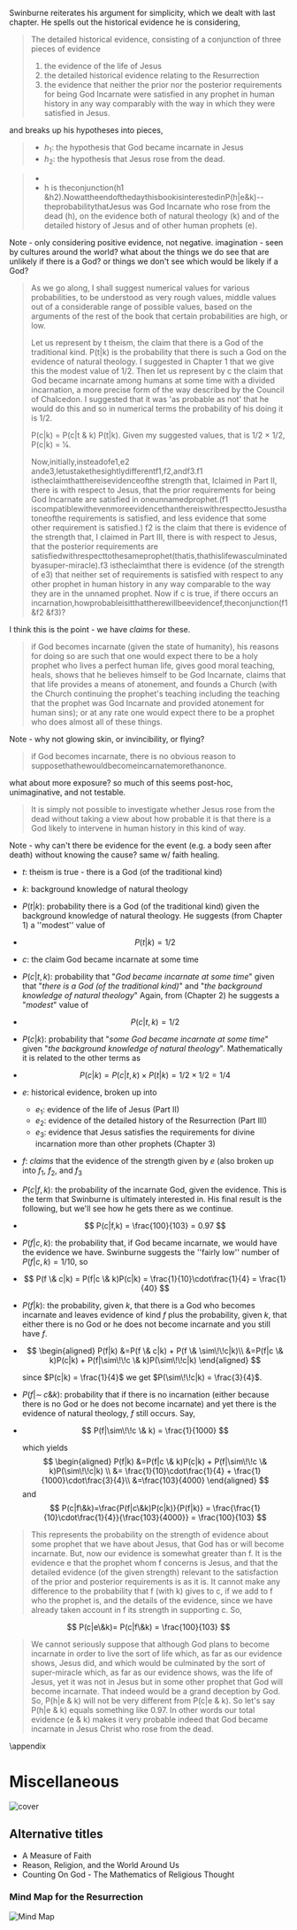 

Swinburne reiterates his argument for simplicity, which we dealt with last chapter.  He spells out the historical evidence he is considering,

> The detailed historical evidence, consisting of a conjunction of three pieces of evidence
>
> 1. the evidence of the life of Jesus 
> 2. the detailed historical evidence relating to the Resurrection
> 3. the evidence that neither the prior nor the posterior requirements for being God Incarnate were satisfied in any prophet in human history in any way comparably with the way in which they were satisfied in Jesus. 

and breaks up his hypotheses into pieces,

> - $h_1$: the hypothesis that God became incarnate in Jesus
> - $h_2$: the hypothesis that Jesus rose from the dead. 





> - 
> - h is
>   theconjunction(h1 &h2).NowattheendofthedaythisbookisinterestedinP(h|e&k)--theprobabilitythatJesus
>   was God Incarnate who rose from the dead (h), on the evidence both of natural theology (k) and of the detailed history
>   of Jesus and of other human prophets (e).

Note - only considering positive evidence, not negative.  imagination - seen by cultures around the world?  what about the things we do see that are unlikely if there is a God?  or things we don't see which would be likely if a God?

> 
>
> 
>
> As we go along, I shall suggest numerical values for various probabilities, to be understood as very
> rough values, middle values out of a considerable range of possible values, based on the arguments of the rest of the
> book that certain probabilities are high, or low. 
>
> Let us represent by t theism, the claim that there is a God of the traditional kind. P(t|k) is the probability that there is
> such a God on the evidence of natural theology. I suggested in Chapter 1 that we give this the modest value of $1/2$.
> Then let us represent by c the claim that God became incarnate among humans at some time with a divided
> incarnation, a more precise form of the way described by the Council of Chalcedon.  I suggested that it was 'as probable as not' that he
> would do this and so in numerical terms the probability of his doing it is $1/2$. 
>
> P(c|k) = P(c|t & k) P(t|k). Given my suggested values,
> that is $1/2$ × $1/2$, P(c|k) = 1⁄4.
>
> Now,initially,insteadofe1,e2 ande3,letustakethesightlydifferentf1,f2,andf3.f1 istheclaimthatthereisevidenceofthe
> strength that, Iclaimed in Part II, there is with respect to Jesus, that the prior requirements for being God Incarnate are satisfied in
> oneunnamedprophet.(f1 iscompatiblewithevenmoreevidencethanthereiswithrespecttoJesusthatoneofthe
> requirements is satisfied, and less evidence that some other requirement is satisfied.) f2 is the claim that there is
> evidence of the strength that, I claimed in Part III, there is with respect to Jesus, that the posterior requirements are
> satisfiedwithrespecttothesameprophet(thatis,thathislifewasculminatedbyasuper-miracle).f3 istheclaimthat
> there is evidence (of the strength of e3) that neither set of requirements is satisfied with respect to any other prophet in
> human history in any way comparable to the way they are in the unnamed prophet. Now if c is true, if there occurs an
> incarnation,howprobableisitthattherewillbeevidencef,theconjunction(f1 &f2 &f3)?

I think this is the point - we have *claims* for these.



> if
> God becomes incarnate (given the state of humanity), his reasons for doing so are such that one would expect there to
> be a holy prophet who lives a perfect human life, gives good moral teaching, heals, shows that he believes himself to be
> God Incarnate, claims that that life provides a means of atonement, and founds a Church (with the Church continuing
> the prophet's teaching including the teaching that the prophet was God Incarnate and provided atonement for human
> sins); or at any rate one would expect there to be a prophet who does almost all of these things. 

Note - why not glowing skin, or invincibility, or flying?  

> if God becomes incarnate, there is no obvious reason to
> supposethathewouldbecomeincarnatemorethanonce.



what about more exposure?  so much of this seems post-hoc, unimaginative, and not testable.



> It is simply not possible to investigate whether Jesus rose from the dead without taking a view about how probable it is
> that there is a God likely to intervene in human history in this kind of way. 

Note - why can't there be evidence for the event (e.g. a body seen after death) without knowing the cause?  same w/ faith healing.



- $t$: theism is true - there is a God (of the traditional kind)

- $k$: background knowledge of natural theology

- $P(t|k)$: probability there is a God (of the traditional kind) given the background knowledge of natural theology.  He suggests (from Chapter 1) a ''modest'' value of

- $$
  P(t|k) = 1/2
  $$

- $c$: the claim God became incarnate at some time

- $P(c|t,k)$: probability that "*God became incarnate at some time*" given that "*there is a God (of the traditional kind)*" and "*the background knowledge of natural theology*"  Again, from (Chapter 2) he suggests a "*modest*" value of

- $$
  P(c|t,k) = 1/2
  $$

- $P(c|k)$: probability that "*some God became incarnate at some time*" given "*the background knowledge of natural theology*".  Mathematically it is related to the other terms as

- $$
  P(c|k)= P(c|t,k) \times P(t|k) = 1/2\times 1/2 = 1/4
  $$

- $e$: historical evidence, broken up into

  - $e_{1}$: evidence of the life of Jesus (Part II)
  - $e_{2}$: evidence of the detailed history of the Resurrection (Part III)
  - $e_{3}$: evidence that Jesus satisfies the requirements for divine incarnation more than other prophets (Chapter 3)

- $f$: *claims* that the evidence of the strength given by $e$ (also broken up into $f_{1}$, $f_{2}$, and $f_{3}$

- $P(c|f,k)$: the probability of the incarnate God, given the evidence.  This is the term that Swinburne is ultimately interested in.  His final result is the following, but we'll see how he gets there as we continue.

- $$
  P(c|f,k) = \frac{100}{103} = 0.97
  $$

- $P(f|c,k)$: the probability that, if God became incarnate, we would have the evidence we have.  Swinburne suggests the ''fairly low'' number of $P(f|c,k) = 1/10$, so 

- $$
  P(f \& c|k) = P(f|c \& k)P(c|k) = \frac{1}{10}\cdot\frac{1}{4} = \frac{1}{40}
  $$

- $P(f|k)$: the probability, given $k$, that there is a God who becomes incarnate and leaves evidence of kind $f$ plus the probability, given $k$, that either there is no God or he does not become incarnate and you still have $f$.

- $$
  \begin{aligned}
  P(f|k) &=P(f \& c|k) + P(f \& \sim\!\!c|k)\\
  &=P(f|c \& k)P(c|k) + P(f|\sim\!\!c \& k)P(\sim\!\!c|k)
  \end{aligned}
  $$

  since $P(c|k) = \frac{1}{4}$ we get $P(\sim\!\!c|k) = \frac{3}{4}$. 

- $P(f|\sim\!\!c \& k)$: probability that if there is no incarnation (either because there is no God or he does not become incarnate) and yet there is the evidence of natural theology, $f$ still occurs. Say, 

- $$
  P(f|\sim\!\!c \& k) = \frac{1}{1000}
  $$

  which yields
  $$
  \begin{aligned}
  P(f|k) &=P(f|c \& k)P(c|k) + P(f|\sim\!\!c \& k)P(\sim\!\!c|k) \\
  &= \frac{1}{10}\cdot\frac{1}{4} + \frac{1}{1000}\cdot\frac{3}{4}\\
  &=\frac{103}{4000}
  \end{aligned}
  $$
  and
  $$
  P(c|f\&k)=\frac{P(f|c\&k)P(c|k)}{P(f|k)} = \frac{\frac{1}{10}\cdot\frac{1}{4}}{\frac{103}{4000}} = \frac{100}{103}
  $$

> This represents the probability on the strength of evidence about some prophet that we have about Jesus, that God has or will become incarnate. But, now our evidence
> is somewhat greater than f. It is the evidence e that the prophet whom f concerns is Jesus, and that the detailed evidence
> (of the given strength) relevant to the satisfaction of the prior and posterior requirements is as it is. It cannot make any
> difference to the probability that f (with k) gives to c, if we add to f who the prophet is, and the details of the evidence,
> since we have already taken account in f its strength in supporting c. So,

$$
P(c|e\&k)= P(c|f\&k) = \frac{100}{103}
$$

> We
> cannot seriously suppose that although God plans to become incarnate in order to live the sort of life which, as far as
> our evidence shows, Jesus did, and which would be culminated by the sort of super-miracle which, as far as our
> evidence shows, was the life of Jesus, yet it was not in Jesus but in some other prophet that God will become incarnate.
> That indeed would be a grand deception by God. So, P(h|e & k) will not be very different from P(c|e & k). So let's say
> P(h|e & k) equals something like 0.97. In other words our total evidence (e & k) makes it very probable indeed that
> God became incarnate in Jesus Christ who rose from the dead.





\appendix

# Miscellaneous



![cover](../images/cover_draft2.png)



## Alternative titles

* A Measure of Faith
* Reason, Religion, and the World Around Us
* Counting On God - The Mathematics of Religious Thought

### Mind Map for the Resurrection

![Mind Map](../images/Mind-Map-Prob-and-R.JPG)

